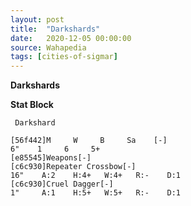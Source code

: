```yaml
---
layout: post
title:  "Darkshards"
date:   2020-12-05 00:00:00
source: Wahapedia
tags: [cities-of-sigmar]
---
```


**Darkshards**

**Stat Block**
```
 Darkshard
```

```
[56f442]M     W     B     Sa    [-]
6"    1     6     5+    
[e85545]Weapons[-]
[c6c930]Repeater Crossbow[-]
16"    A:2    H:4+   W:4+   R:-    D:1   
[c6c930]Cruel Dagger[-]
1"     A:1    H:5+   W:5+   R:-    D:1   
```
    